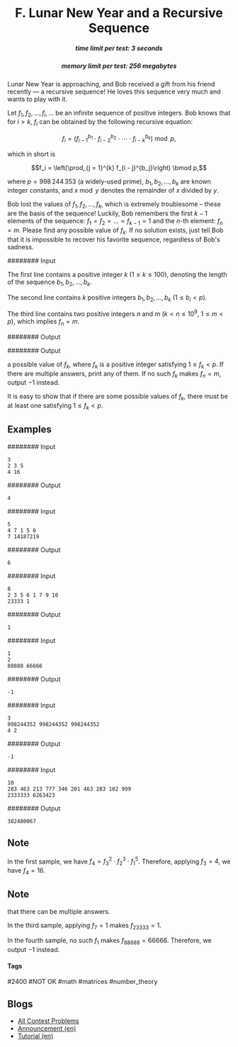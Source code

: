 <h1 style='text-align: center;'> F. Lunar New Year and a Recursive Sequence</h1>

<h5 style='text-align: center;'>time limit per test: 3 seconds</h5>
<h5 style='text-align: center;'>memory limit per test: 256 megabytes</h5>

Lunar New Year is approaching, and Bob received a gift from his friend recently — a recursive sequence! He loves this sequence very much and wants to play with it.

Let $f_1, f_2, \ldots, f_i, \ldots$ be an infinite sequence of positive integers. Bob knows that for $i > k$, $f_i$ can be obtained by the following recursive equation:

$$f_i = \left(f_{i - 1} ^ {b_1} \cdot f_{i - 2} ^ {b_2} \cdot \cdots \cdot f_{i - k} ^ {b_k}\right) \bmod p,$$

which in short is

$$f_i = \left(\prod_{j = 1}^{k} f_{i - j}^{b_j}\right) \bmod p,$$

where $p = 998\,244\,353$ (a widely-used prime), $b_1, b_2, \ldots, b_k$ are known integer constants, and $x \bmod y$ denotes the remainder of $x$ divided by $y$.

Bob lost the values of $f_1, f_2, \ldots, f_k$, which is extremely troublesome – these are the basis of the sequence! Luckily, Bob remembers the first $k - 1$ elements of the sequence: $f_1 = f_2 = \ldots = f_{k - 1} = 1$ and the $n$-th element: $f_n = m$. Please find any possible value of $f_k$. If no solution exists, just tell Bob that it is impossible to recover his favorite sequence, regardless of Bob's sadness.

######## Input

The first line contains a positive integer $k$ ($1 \leq k \leq 100$), denoting the length of the sequence $b_1, b_2, \ldots, b_k$.

The second line contains $k$ positive integers $b_1, b_2, \ldots, b_k$ ($1 \leq b_i < p$).

The third line contains two positive integers $n$ and $m$ ($k < n \leq 10^9$, $1 \leq m < p$), which implies $f_n = m$.

######## Output

######## Output

 a possible value of $f_k$, where $f_k$ is a positive integer satisfying $1 \leq f_k < p$. If there are multiple answers, print any of them. If no such $f_k$ makes $f_n = m$, output $-1$ instead.

It is easy to show that if there are some possible values of $f_k$, there must be at least one satisfying $1 \leq f_k < p$.

## Examples

######## Input


```text
3
2 3 5
4 16
```
######## Output


```text
4
```
######## Input


```text
5
4 7 1 5 6
7 14187219
```
######## Output


```text
6
```
######## Input


```text
8
2 3 5 6 1 7 9 10
23333 1
```
######## Output


```text
1
```
######## Input


```text
1
2
88888 66666
```
######## Output


```text
-1
```
######## Input


```text
3
998244352 998244352 998244352
4 2
```
######## Output


```text
-1
```
######## Input


```text
10
283 463 213 777 346 201 463 283 102 999
2333333 6263423
```
######## Output


```text
382480067
```
## Note

In the first sample, we have $f_4 = f_3^2 \cdot f_2^3 \cdot f_1^5$. Therefore, applying $f_3 = 4$, we have $f_4 = 16$. 
## Note

 that there can be multiple answers.

In the third sample, applying $f_7 = 1$ makes $f_{23333} = 1$.

In the fourth sample, no such $f_1$ makes $f_{88888} = 66666$. Therefore, we output $-1$ instead.



#### Tags 

#2400 #NOT OK #math #matrices #number_theory 

## Blogs
- [All Contest Problems](../Codeforces_Round_536_(Div._2).md)
- [Announcement (en)](../blogs/Announcement_(en).md)
- [Tutorial (en)](../blogs/Tutorial_(en).md)
